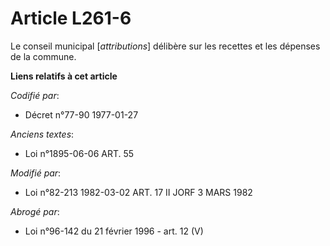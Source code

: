 # Article L261-6

Le conseil municipal [*attributions*] délibère sur les recettes et les dépenses de la commune.

**Liens relatifs à cet article**

_Codifié par_:

  - Décret n°77-90 1977-01-27

_Anciens textes_:

  - Loi n°1895-06-06 ART. 55

_Modifié par_:

  - Loi n°82-213 1982-03-02 ART. 17 II JORF 3 MARS 1982

_Abrogé par_:

  - Loi n°96-142 du 21 février 1996 - art. 12 (V)
